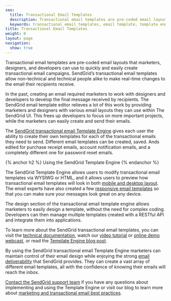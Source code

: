 ```yaml
---
seo:
  title: Transactional Email Templates
  description: Transactional email templates are pre-coded email layouts that anyone can use to easily create and send transactional emails.
  keywords: transactional email templates, email template, template engine
title: Transactional Email Templates
weight: 0
layout: page
navigation:
  show: true
---
```


Transactional email templates are pre-coded email layouts that marketers, designers, and developers can use to quickly and easily create transactional email campaigns. SendGrid’s transactional email templates allow non-technical and technical people alike to make real-time changes to the email their recipients receive.

In the past, creating an email required marketers to work with designers and developers to develop the final message received by recipients. The SendGrid email template editor relieves a lot of this work by providing marketers and designers with various email layouts they can use within The SendGrid UI. This frees up developers to focus on more important projects, while the marketers can easily create and send their emails.

The [SendGrid transactional email Template Engine](https://sendgrid.com/solutions/email-template-engine) gives each user the ability to create their own templates for each of the transactional emails they need to send. Different email templates can be created, saved. Ands edited for purchase receipt emails, account notification emails, and a completely different one for password reset emails.

{% anchor h2 %}
Using the SendGrid Template Engine
{% endanchor %}

The SendGrid Template Engine allows users to modify transactional email templates via WYSIWG or HTML, and it allows users to preview how transactional email templates will look in both [mobile and desktop layout](https://sendgrid.com/blog/5-tips-designing-email-for-mobile/). The email experts have also created a few [responsive email templates](https://sendgrid.com/blog/responsive-templates-make-sure-everyone-can-read-email/) so that you can make sure your messages look great on any device.

The design section of the transactional email template engine allows marketers to easily design a template, without the need for complex coding. Developers can then manage multiple templates created with a RESTful API and integrate them into applications.

To learn more about the SendGrid transactional email templates, you can visit the [technical documentation]({{root_url}}/API_Reference/Web_API_v3/Template_Engine/index.html), watch our [video tutorial](https://sendgrid.com/docs/VidGrid/Template_Engine/template_engine.html) or [online demo webcast](http://go.sendgrid.com/Webcast-SendGrid-Template-Engine-Demo_Registration.html), or read the [Template Engine blog post](https://sendgrid.com/blog/sendgrid-transactional-email-template-engine-announcement/).

By using the SendGrid transactional email Template Engine marketers can maintain control of their email design while enjoying the strong [email deliverability]({{root_url}}/Glossary/email_deliverability.html) that SendGrid provides. They can create a vast array of different email templates, all with the confidence of knowing their emails will reach the inbox.

[Contact the SendGrid support team](https://sendgrid.zendesk.com/hc/en-us) if you have any questions about implementing and using the Template Engine or visit our blog to learn more about [marketing and transactional email best practices](https://sendgrid.com/blog/marketing-and-transactional-email-best-practices-checklist-2/).